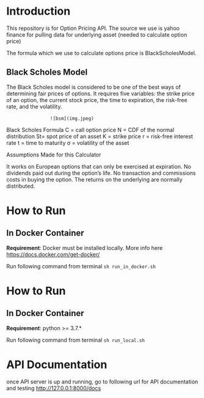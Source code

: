 # Introduction
This repository is for Option Pricing API. The source we use is yahoo finance for pulling data for underlying asset (needed to calculate option price)

The formula which we use to calculate options price is BlackScholesModel. 

## Black Scholes Model
The Black Scholes model is considered to be one of the best ways of determining fair prices of options. It requires five variables: the strike price of an option, the current stock price, the time to expiration, the risk-free rate, and the volatility.
                    
                    ![bsm](img.jpeg)

Black Scholes Formula
C = call option price
N = CDF of the normal distribution
St= spot price of an asset
K = strike price
r = risk-free interest rate
t = time to maturity
σ = volatility of the asset

Assumptions Made for this Calculator

It works on European options that can only be exercised at expiration.
No dividends paid out during the option’s life.
No transaction and commissions costs in buying the option.
The returns on the underlying are normally distributed.

# How to Run
## In Docker Container
**Requirement**: Docker must be installed locally. More info here https://docs.docker.com/get-docker/

Run following command from terminal
```sh run_in_docker.sh```

# How to Run
## In Docker Container
**Requirement**: python >= 3.7.*

Run following command from terminal
```sh run_local.sh```

# API Documentation
once API server is up and running, go to following url for API documentation and testing
http://127.0.0.1:8000/docs


